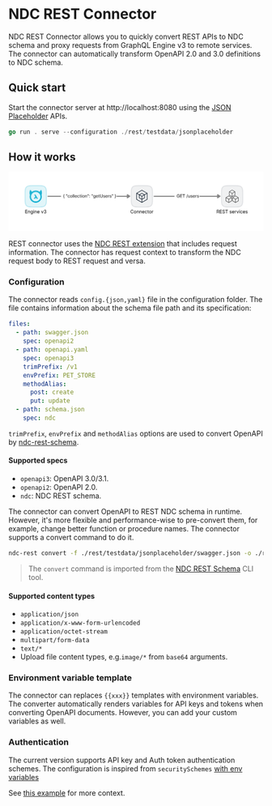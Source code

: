 # NDC REST Connector

NDC REST Connector allows you to quickly convert REST APIs to NDC schema and proxy requests from GraphQL Engine v3 to remote services.
The connector can automatically transform OpenAPI 2.0 and 3.0 definitions to NDC schema.

## Quick start

Start the connector server at http://localhost:8080 using the [JSON Placeholder](https://jsonplaceholder.typicode.com/) APIs.

```go
go run . serve --configuration ./rest/testdata/jsonplaceholder
```

## How it works

![REST connector](./assets/rest_connector.png)

REST connector uses the [NDC REST extension](https://github.com/hasura/ndc-rest-schema#ndc-rest-schema-extension) that includes request information.
The connector has request context to transform the NDC request body to REST request and versa.

### Configuration

The connector reads `config.{json,yaml}` file in the configuration folder. The file contains information about the schema file path and its specification:

```yaml
files:
  - path: swagger.json
    spec: openapi2
  - path: openapi.yaml
    spec: openapi3
    trimPrefix: /v1
    envPrefix: PET_STORE
    methodAlias:
      post: create
      put: update
  - path: schema.json
    spec: ndc
```

`trimPrefix`, `envPrefix` and `methodAlias` options are used to convert OpenAPI by [ndc-rest-schema](https://github.com/hasura/ndc-rest-schema#openapi).

#### Supported specs

- `openapi3`: OpenAPI 3.0/3.1.
- `openapi2`: OpenAPI 2.0.
- `ndc`: NDC REST schema.

The connector can convert OpenAPI to REST NDC schema in runtime. However, it's more flexible and performance-wise to pre-convert them, for example, change better function or procedure names. The connector supports a convert command to do it.

```sh
ndc-rest convert -f ./rest/testdata/jsonplaceholder/swagger.json -o ./rest/testdata/jsonplaceholder/schema.json --spec openapi2
```

> The `convert` command is imported from the [NDC REST Schema](https://github.com/hasura/ndc-rest-schema#quick-start) CLI tool.

#### Supported content types

- `application/json`
- `application/x-www-form-urlencoded`
- `application/octet-stream`
- `multipart/form-data`
- `text/*`
- Upload file content types, e.g.`image/*` from `base64` arguments.

### Environment variable template

The connector can replaces `{{xxx}}` templates with environment variables. The converter automatically renders variables for API keys and tokens when converting OpenAPI documents. However, you can add your custom variables as well.

### Authentication

The current version supports API key and Auth token authentication schemes. The configuration is inspired from `securitySchemes` [with env variables](https://github.com/hasura/ndc-rest-schema#authentication)

See [this example](rest/testdata/auth/schema.yaml) for more context.

